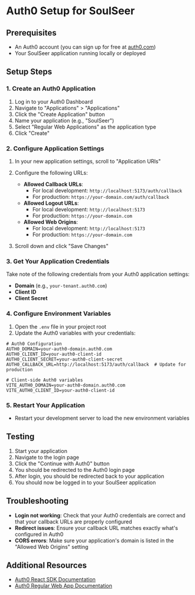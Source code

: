 # Auth0 Setup for SoulSeer

## Prerequisites
- An Auth0 account (you can sign up for free at [auth0.com](https://auth0.com))
- Your SoulSeer application running locally or deployed

## Setup Steps

### 1. Create an Auth0 Application

1. Log in to your Auth0 Dashboard
2. Navigate to "Applications" > "Applications"
3. Click the "Create Application" button
4. Name your application (e.g., "SoulSeer")
5. Select "Regular Web Applications" as the application type
6. Click "Create"

### 2. Configure Application Settings

1. In your new application settings, scroll to "Application URIs"
2. Configure the following URLs:
   - **Allowed Callback URLs**: 
     - For local development: `http://localhost:5173/auth/callback`
     - For production: `https://your-domain.com/auth/callback`
   - **Allowed Logout URLs**: 
     - For local development: `http://localhost:5173`
     - For production: `https://your-domain.com`
   - **Allowed Web Origins**: 
     - For local development: `http://localhost:5173`
     - For production: `https://your-domain.com`

3. Scroll down and click "Save Changes"

### 3. Get Your Application Credentials

Take note of the following credentials from your Auth0 application settings:
- **Domain** (e.g., `your-tenant.auth0.com`)
- **Client ID**
- **Client Secret**

### 4. Configure Environment Variables

1. Open the `.env` file in your project root
2. Update the Auth0 variables with your credentials:

```
# Auth0 Configuration
AUTH0_DOMAIN=your-auth0-domain.auth0.com
AUTH0_CLIENT_ID=your-auth0-client-id
AUTH0_CLIENT_SECRET=your-auth0-client-secret
AUTH0_CALLBACK_URL=http://localhost:5173/auth/callback  # Update for production

# Client-side Auth0 variables
VITE_AUTH0_DOMAIN=your-auth0-domain.auth0.com
VITE_AUTH0_CLIENT_ID=your-auth0-client-id
```

### 5. Restart Your Application

- Restart your development server to load the new environment variables

## Testing

1. Start your application
2. Navigate to the login page
3. Click the "Continue with Auth0" button
4. You should be redirected to the Auth0 login page
5. After login, you should be redirected back to your application 
6. You should now be logged in to your SoulSeer application

## Troubleshooting

- **Login not working**: Check that your Auth0 credentials are correct and that your callback URLs are properly configured
- **Redirect issues**: Ensure your callback URL matches exactly what's configured in Auth0
- **CORS errors**: Make sure your application's domain is listed in the "Allowed Web Origins" setting

## Additional Resources

- [Auth0 React SDK Documentation](https://auth0.com/docs/quickstart/spa/react)
- [Auth0 Regular Web App Documentation](https://auth0.com/docs/quickstart/webapp) 